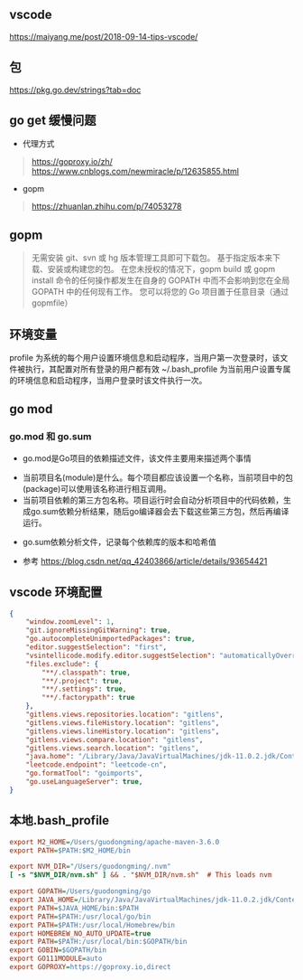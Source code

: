 ## vscode
https://maiyang.me/post/2018-09-14-tips-vscode/

## 包
https://pkg.go.dev/strings?tab=doc

## go get 缓慢问题

- 代理方式
> https://goproxy.io/zh/
> https://www.cnblogs.com/newmiracle/p/12635855.html

- gopm
> https://zhuanlan.zhihu.com/p/74053278

## gopm
> 无需安装 git、svn 或 hg 版本管理工具即可下载包。
> 基于指定版本来下载、安装或构建您的包。
> 在您未授权的情况下，gopm build 或 gopm install 命令的任何操作都发生在自身的 GOPATH 中而不会影响到您在全局 GOPATH 中的任何现有工作。
> 您可以将您的 Go 项目置于任意目录（通过 gopmfile）

## 环境变量
profile 
为系统的每个用户设置环境信息和启动程序，当用户第一次登录时，该文件被执行，其配置对所有登录的用户都有效
~/.bash_profile
为当前用户设置专属的环境信息和启动程序，当用户登录时该文件执行一次。

## go mod

### go.mod 和 go.sum
- go.mod是Go项目的依赖描述文件，该文件主要用来描述两个事情
* 当前项目名(module)是什么。每个项目都应该设置一个名称，当前项目中的包(package)可以使用该名称进行相互调用。
* 当前项目依赖的第三方包名称。项目运行时会自动分析项目中的代码依赖，生成go.sum依赖分析结果，随后go编译器会去下载这些第三方包，然后再编译运行。

- go.sum依赖分析文件，记录每个依赖库的版本和哈希值

- 参考 https://blog.csdn.net/qq_42403866/article/details/93654421

## vscode 环境配置
```json
{
    "window.zoomLevel": 1,
    "git.ignoreMissingGitWarning": true,
    "go.autocompleteUnimportedPackages": true,
    "editor.suggestSelection": "first",
    "vsintellicode.modify.editor.suggestSelection": "automaticallyOverrodeDefaultValue",
    "files.exclude": {
        "**/.classpath": true,
        "**/.project": true,
        "**/.settings": true,
        "**/.factorypath": true
    },
    "gitlens.views.repositories.location": "gitlens",
    "gitlens.views.fileHistory.location": "gitlens",
    "gitlens.views.lineHistory.location": "gitlens",
    "gitlens.views.compare.location": "gitlens",
    "gitlens.views.search.location": "gitlens",
    "java.home": "/Library/Java/JavaVirtualMachines/jdk-11.0.2.jdk/Contents/Home",
    "leetcode.endpoint": "leetcode-cn",
    "go.formatTool": "goimports",
    "go.useLanguageServer": true,
}
```

## 本地.bash_profile
```ini
export M2_HOME=/Users/guodongming/apache-maven-3.6.0
export PATH=$PATH:$M2_HOME/bin

export NVM_DIR="/Users/guodongming/.nvm"
[ -s "$NVM_DIR/nvm.sh" ] && . "$NVM_DIR/nvm.sh"  # This loads nvm

export GOPATH=/Users/guodongming/go
export JAVA_HOME=/Library/Java/JavaVirtualMachines/jdk-11.0.2.jdk/Contents/Home
export PATH=$JAVA_HOME/bin:$PATH
export PATH=$PATH:/usr/local/go/bin
export PATH=$PATH:/usr/local/Homebrew/bin
export HOMEBREW_NO_AUTO_UPDATE=true
export PATH=$PATH:/usr/local/bin:$GOPATH/bin
export GOBIN=$GOPATH/bin
export GO111MODULE=auto
export GOPROXY=https://goproxy.io,direct
```
